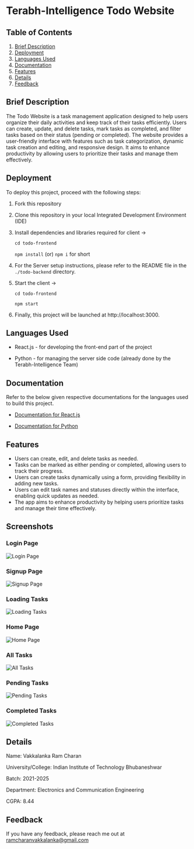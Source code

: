 # Terabh-Intelligence Todo Website

## Table of Contents

1. [Brief Description](#brief-description)
2. [Deployment](#deployment)
3. [Languages Used](#languages-used)
4. [Documentation](#documentation)
5. [Features](#features)
6. [Details](#details)
7. [Feedback](#feedback)

## Brief Description

The Todo Website is a task management application designed to help users organize their daily activities and keep track of their tasks efficiently. Users can create, update, and delete tasks, mark tasks as completed, and filter tasks based on their status (pending or completed). The website provides a user-friendly interface with features such as task categorization, dynamic task creation and editing, and responsive design. It aims to enhance productivity by allowing users to prioritize their tasks and manage them effectively.

## Deployment

To deploy this project, proceed with the following steps:

1. Fork this repository
2. Clone this repository in your local Integrated Development Environment (IDE)
3. Install dependencies and libraries required for client ->

   `cd todo-frontend`

   `npm install` (or) `npm i` for short

4. For the Server setup instructions, please refer to the README file in the `./todo-backend` directory.

5. Start the client ->

   `cd todo-frontend`

   `npm start`

6. Finally, this project will be launched at http://localhost:3000.

## Languages Used

- React.js - for developing the front-end part of the project

- Python - for managing the server side code (already done by the Terabh-Intelligence Team)

## Documentation

Refer to the below given respective documentations for the languages used to build this project.

- [Documentation for React.js](https://react.dev/)

- [Documentation for Python](https://docs.python.org/3/)

## Features

- Users can create, edit, and delete tasks as needed.
- Tasks can be marked as either pending or completed, allowing users to track their progress.
- Users can create tasks dynamically using a form, providing flexibility in adding new tasks.
- Users can edit task names and statuses directly within the interface, enabling quick updates as needed.
- The app aims to enhance productivity by helping users prioritize tasks and manage their time effectively.

## Screenshots

### Login Page

![Login Page](/todo-frontend/src/imgs/01-login%20page.png)

### Signup Page

![Signup Page](/todo-frontend/src/imgs/02-signup%20page.png)

### Loading Tasks

![Loading Tasks](/todo-frontend/src/imgs/03-loading%20page.png)

### Home Page

![Home Page](/todo-frontend/src/imgs/04-home%20page%20without%20tasks.png)

### All Tasks

![All Tasks](/todo-frontend/src/imgs/05-task%20list%20page.png)

### Pending Tasks

![Pending Tasks](/todo-frontend/src/imgs/06-pending%20tasks.png)

### Completed Tasks

![Completed Tasks](/todo-frontend/src/imgs/07-completed%20tasks.png)

## Details

Name: Vakkalanka Ram Charan

University/College: Indian Institute of Technology Bhubaneshwar

Batch: 2021-2025

Department: Electronics and Communication Engineering

CGPA: 8.44

## Feedback

If you have any feedback, please reach me out at ramcharanvakkalanka@gmail.com
